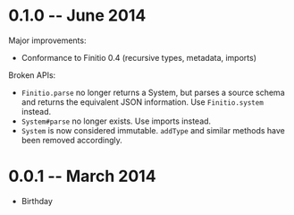 # 0.1.0 -- June 2014

Major improvements:

* Conformance to Finitio 0.4 (recursive types, metadata, imports)

Broken APIs:

* `Finitio.parse` no longer returns a System, but parses a source schema and
  returns the equivalent JSON information. Use `Finitio.system` instead.
* `System#parse` no longer exists. Use imports instead.
* `System` is now considered immutable. `addType` and similar methods have
  been removed accordingly.

# 0.0.1 -- March 2014

* Birthday
